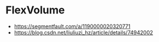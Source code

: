 # FlexVolume

* https://segmentfault.com/a/1190000020320771
* https://blog.csdn.net/liuliuzi_hz/article/details/74942002
